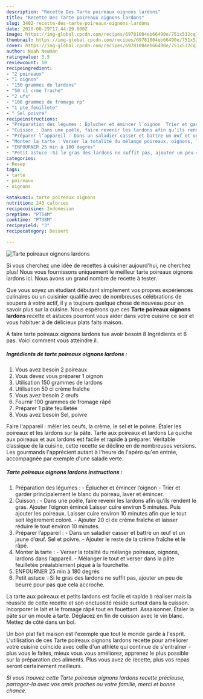 ```yaml
---
description: "Recette Des Tarte poireaux oignons lardons"
title: "Recette Des Tarte poireaux oignons lardons"
slug: 3402-recette-des-tarte-poireaux-oignons-lardons
date: 2020-08-29T17:44:29.800Z
image: https://img-global.cpcdn.com/recipes/69781004eb66490e/751x532cq70/tarte-poireaux-oignons-lardons-photo-principale-de-la-recette.jpg
thumbnail: https://img-global.cpcdn.com/recipes/69781004eb66490e/751x532cq70/tarte-poireaux-oignons-lardons-photo-principale-de-la-recette.jpg
cover: https://img-global.cpcdn.com/recipes/69781004eb66490e/751x532cq70/tarte-poireaux-oignons-lardons-photo-principale-de-la-recette.jpg
author: Noah Newman
ratingvalue: 3.5
reviewcount: 10
recipeingredient:
- "2 poireaux"
- "1 oignon"
- "150 grammes de lardons"
- "50 cl crme frache"
- "2 ufs"
- "100 grammes de fromage rp"
- "1 pte feuillete"
- " Sel poivre"
recipeinstructions:
- "Préparation des légumes : Éplucher et émincer l’oignon  Trier et garder principalement le blanc du poireau, laver et émincer."
- "Cuisson : Dans une poêle, faire revenir les lardons afin qu’ils rendent le gras. Ajouter l’oignon émincé Laisser cuire environ 5 minutes. Puis ajouter les poireaux. Laisser cuire environ 10 minutes afin que le tout soit légèrement coloré.  Ajouter 20 cl de crème fraîche et laisser réduire le tout environ 10 minutes."
- "Préparer l’appareil : Dans un saladier casser et battre un œuf et un jaune d’œuf. Sel et poivre.  Ajouter le reste de la crème fraîche et le râpé."
- "Monter la tarte : Verser la totalité du mélange poireaux, oignons, lardons dans l’appareil.  Mélanger le tout et verser dans la pâte feuilletée préalablement piqué à la fourchette."
- "ENFOURNER 25 min à 180 degrés"
- "Petit astuce 💡Si le gras des lardons ne suffit pas, ajouter un peu de beurre pour pas que cela accroche."
categories:
- Resep
tags:
- tarte
- poireaux
- oignons

katakunci: tarte poireaux oignons 
nutrition: 243 calories
recipecuisine: Indonesian
preptime: "PT14M"
cooktime: "PT38M"
recipeyield: "3"
recipecategory: Dessert

---
```



![Tarte poireaux oignons lardons](https://img-global.cpcdn.com/recipes/69781004eb66490e/751x532cq70/tarte-poireaux-oignons-lardons-photo-principale-de-la-recette.jpg)

Si vous cherchez une idée de recettes à cuisiner aujourd'hui, ne cherchez plus! Nous vous fournissons uniquement le meilleur tarte poireaux oignons lardons ici. Nous avons un grand nombre de recette à tester.

Que vous soyez un étudiant débutant simplement vos propres expériences culinaires ou un cuisinier qualifié avec de nombreuses célébrations de soupers à votre actif, il y a toujours quelque chose de nouveau pour en savoir plus sur la cuisine. Nous espérons que ces <strong> Tarte poireaux oignons lardons </strong> recette et astuces pourront vous aider dans votre cuisine ce soir et vous habituer à de délicieux plats faits maison.

<!--inarticleads1-->

À faire tarte poireaux oignons lardons tue avoir besoin 8 Ingrédients et 6 pas. Voici comment vous atteindre il.

##### Ingrédients de tarte poireaux oignons lardons :

1. Vous avez besoin 2 poireaux
1. Vous devez vous préparer 1 oignon
1. Utilisation 150 grammes de lardons
1. Utilisation 50 cl crème fraîche
1. Vous avez besoin 2 œufs
1. Fournir 100 grammes de fromage râpé
1. Préparer 1 pâte feuilletée
1. Vous avez besoin  Sel, poivre


Faire l&#39;appareil : mêler les oeufs, la crème, le sel et le poivre. Étaler les poireaux et les lardons sur la pâte. Tarte aux poireaux et lardons La quiche aux poireaux et aux lardons est facile et rapide à préparer. Véritable classique de la cuisine, cette recette se décline en de nombreuses versions. Les gourmands l&#39;apprécient autant à l&#39;heure de l&#39;apéro qu&#39;en entrée, accompagnée par exemple d&#39;une salade verte. 

<!--inarticleads2-->

##### Tarte poireaux oignons lardons instructions :

1. Préparation des légumes : - Éplucher et émincer l’oignon  - Trier et garder principalement le blanc du poireau, laver et émincer.
1. Cuisson : - Dans une poêle, faire revenir les lardons afin qu’ils rendent le gras. Ajouter l’oignon émincé Laisser cuire environ 5 minutes. Puis ajouter les poireaux. Laisser cuire environ 10 minutes afin que le tout soit légèrement coloré.  - Ajouter 20 cl de crème fraîche et laisser réduire le tout environ 10 minutes.
1. Préparer l’appareil : - Dans un saladier casser et battre un œuf et un jaune d’œuf. Sel et poivre.  - Ajouter le reste de la crème fraîche et le râpé.
1. Monter la tarte : - Verser la totalité du mélange poireaux, oignons, lardons dans l’appareil.  - Mélanger le tout et verser dans la pâte feuilletée préalablement piqué à la fourchette.
1. ENFOURNER 25 min à 180 degrés
1. Petit astuce 💡Si le gras des lardons ne suffit pas, ajouter un peu de beurre pour pas que cela accroche.


La tarte aux poireaux et petits lardons est facile et rapide à réaliser mais la réussite de cette recette et son onctuosité réside surtout dans la cuisson. Incorporer le lait et le fromage râpé tout en fouettant. Assaisonner. Étaler la pâte sur un moule à tarte. Déglacez en fin de cuisson avec le vin blanc. Mettez de côté dans un bol. 

<!--inarticleads1-->

<p>
Un bon plat fait maison est l'exemple que tout le monde garde à l'esprit. L'utilisation de ces Tarte poireaux oignons lardons recette pour améliorer votre cuisine coïncide avec celle d'un athlète qui continue de s'entraîner - plus vous le faites, mieux vous vous améliorez, apprenez le plus possible sur la préparation des aliments. Plus vous avez de recette, plus vos repas seront certainement meilleurs.
</p>

<p>
<i>Si vous trouvez cette Tarte poireaux oignons lardons recette précieuse, partagez-la avec vos amis proches ou votre famille, merci et bonne chance.</i>
</p>
